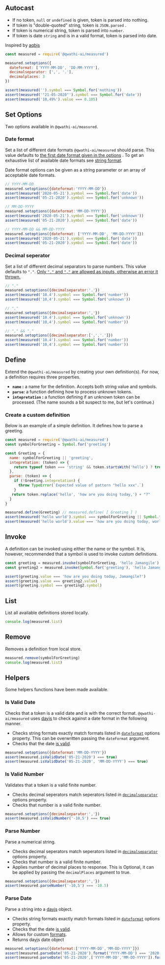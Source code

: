 ## Autocast

* If no token, `null` or `undefined` is given,  token is parsed into nothing.
* If token is "double-quoted" string, token is `JSON.parsed` .
* If token is numerical string, token is parsed into `number`.
* If token is date `string` and is in a valid format, token is parsed into date.

Inspired by [aqbjs](https://github.com/arangodb/aqbjs)

```js
const measured = require('@qwathi-ai/measured')

measured.setoptions({
  dateformat: ['YYYY-MM-DD', 'DD-MM-YYYY'],
  decimalseparator: [',', '.'],
  decimalplaces: 3
})

assert(measured('').symbol === Symbol.for('nothing'))
assert(measured('"21-05-2020"').symbol === Symbol.for('date'))
assert(measured('10,49%').value === 0.105)
```

## Set Options

Two options available in `@qwathi-ai/measured`.

### Date format

Set a list of different date formats `@qwathi-ai/measured` should parse. This value defaults to <u>the first date format given in the options</u> . To get an exhaustive list of available date formats see [string format](https://day.js.org/docs/en/parse/string-format).

Date format options can be given as a string parameter or an array of acceptable date formats.

```js
// YYYY-MM-DD
measured.setoptions({dateformat:'YYYY-MM-DD'})
assert(measured('2020-05-21').symbol === Symbol.for('date'))
assert(measured('05-21-2020').symbol === Symbol.for('unknown'))

// MM-DD-YYYY
measured.setoptions({dateformat:'MM-DD-YYYY'})
assert(measured('2020-05-21').symbol === Symbol.for('unknown'))
assert(measured('05-21-2020').symbol === Symbol.for('date'))

// YYYY-MM-DD && MM-DD-YYYY
measured.setoptions({dateformat: ['YYYY-MM-DD', 'MM-DD-YYYY']})
assert(measured('2020-05-21').symbol === Symbol.for('date'))
assert(measured('05-21-2020').symbol === Symbol.for('date'))
```

### Decimal seperator

Set a list of different decimal separators to parse numbers. This value defaults to `"."`. <u>Only `"."`  and `","` are allowed as inputs, otherwise an error it thrown.</u>

```js
// "."
measured.setoptions({decimalseparator:'.'})
assert(measured('10.4').symbol === Symbol.for('number'))
assert(measured('10,4').symbol === Symbol.for('unknown'))

// ","
measured.setoptions({decimalseparator:','})
assert(measured('10.4').symbol === Symbol.for('unknown'))
assert(measured('10,4').symbol === Symbol.for('number'))

// "," && "."
measured.setoptions({decimalseparator:[',','.']})
assert(measured('10.4').symbol === Symbol.for('number'))
assert(measured('10,4').symbol === Symbol.for('number'))
```

## Define

Extend the `@qwathi-ai/measured` by creating your own definition(s). For now, a definition requires three properties.

* **`name` :** a name for the definition. Accepts both string value and symbols.
* **`parse`:** a function defining how to process unknown tokens.
* **`intepretation` :** a function defining if an unknown token can be processed. (The name sounds a bit suspect to me, but let's continue.)

### Create a custom definition

Below is an example of a simple definition. It defines how to parse a greeting.

```js
const measured = require('@qwathi-ai/measured')
const symbolForGreeting = Symbol.for('greeting')

const Greeting = {
  name: symbolForGreeting || 'greeting',
  intepretation: (token) => {
    return typeof token === 'string' && token.startsWith('hello') ? true : false
  },
  parse: (token) => {
    if (!Greeting.intepretation) {
      throw TypeError(`Expected value of pattern "hello xxx".`)
    }
   return token.replace('hello', 'how are you doing today,') + "?"
  }
}

measured.define(Greeting) // measured.define( [ Greeting ] )
assert(measured('hello world').symbol === symbolForGreeting || Symbol.for('greeting'))
assert(measured('hello world').value === 'how are you doing today, world?')
```

## Invoke

A definition can be invoked using either the name or the symbol. It is, however, recommended that a symbol is used to invoke custom definitions.

```js
const greeting = measured.invoke(symbolForGreeting, 'hello Jamangile') // recommended
const greeting2 = measured.invoke(Symbol.for('greeting'), 'hello Jamangile') // works

assert(greeting.value === 'how are you doing today, Jamangile?')
assert(greeting.value === greeting2.value)
assert(greeting.symbol === greeting2.symbol)
```

## List

List all available definitions stored locally.

```js
console.log(measured.list)
```

## Remove

Removes a definition from local store.

```js
measured.remove(symbolForGreeting)
console.log(measured.list) 
```

## Helpers

Some helpers functions have been made available.

### Is Valid Date

Checks that a token is a valid date and is with the correct format. `@qwathi-ai/measured` uses [dayjs](https://github.com/iamkun/dayjs) to check against a date format in the following manner.

* Checks string formats exactly match formats listed in [`dateformat`](#date-format) options property. This can be overwritten passing the `dateFormat` argument.
* Checks that the date [is valid](https://github.com/iamkun/dayjs/issues/306).

```js
measured.setoptions({dateformat:'MM-DD-YYYY'})
assert(measured.isValidDate('05-21-2020') === true)
assert(measured.isValidDate('05-21-2020', 'MM-DD-YYYY') === true)
```

### Is Valid Number

Validates that a token is a valid finite number.

* Checks decimal seperators match seperators listed in [`decimalseparator`](#decimal-seperator) options property.
* Checks that number is a valid finite number.

```js
measured.setoptions({decimalseparator:','})
assert(measured.isValidNumber('-10,5') === true)
```

### Parse Number

Parse a numerical string.

* Checks decimal seperators match seperators listed in [`decimalseparator`](#decimal-seperator) options property.
* Checks that number is a valid finite number.
* Applies number of decimal places to response. This is Optional, it can be applied by passing the `decimalPlaces` argument to true.

```js
measured.setoptions({decimalseparator:','})
assert(measured.parseNumber('-10,5') === -10.5)
```

### Parse Date

Parse a string into a [dayjs](https://github.com/iamkun/dayjs) object.

* Checks string formats exactly match formats listed in [`dateformat`](#date-format) options property.
* Checks that the date [is valid](https://github.com/iamkun/dayjs/issues/306).
* Allows for custom [formats](https://day.js.org/docs/en/parse/string-format).
* Returns dayjs date object

```js
measured.setoptions({dateformat:['YYYY-MM-DD','MM-DD-YYYY']})
assert(measured.parseDate('05-21-2020').format('YYYY-MM-DD') === '2020-21-05')
assert(measured.parseDate('05-21-2020',['YYYY-MM-DD','MM-DD-YYYY']).format('YYYY-MM-DD') === '2020-21-05')
```


